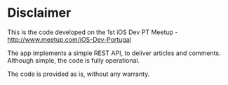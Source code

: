 Disclaimer
========

This is the code developed on the 1st iOS Dev PT Meetup - http://www.meetup.com/iOS-Dev-Portugal

The app implements a simple REST API, to deliver articles and comments. Although simple, the code is fully operational.

The code is provided as is, without any warranty.